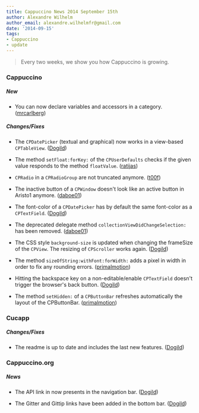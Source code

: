 ```yaml
---
title: Cappuccino News 2014 September 15th
author: Alexandre Wilhelm
author_email: alexandre.wilhelmfr@gmail.com
date: '2014-09-15'
tags:
- Cappuccino
- update
---
```


> Every two weeks, we show you how Cappuccino is growing.

### Cappuccino

##### New

- You can now declare variables and accessors in a category. ([mrcarlberg](https://github.com/mrcarlberg))

##### Changes/Fixes

- The `CPDatePicker` (textual and graphical) now works in a view-based `CPTableView`. ([Dogild](https://github.com/Dogild))

- The method `setFloat:forKey:` of the `CPUserDefaults` checks if the given value responds to the method `floatValue`. ([ratijas](https://github.com/ratijas))

- `CPRadio` in a `CPRadioGroup` are not truncated anymore. ([t00f](https://github.com/t00f))

- The inactive button of a `CPWindow` doesn't look like an active button in Aristo1 anymore. ([daboe01](https://github.com/daboe01))

- The font-color of a `CPDatePicker` has by default the same font-color as a `CPTextField`. ([Dogild](https://github.com/Dogild))

- The deprecated delegate method `collectionViewDidChangeSelection:` has been removed. ([daboe01](https://github.com/daboe01))

- The CSS style `background-size` is updated when changing the frameSize of the `CPView`. The resizing of `CPScroller` works again. ([Dogild](https://github.com/Dogild))

- The method `sizeOfString:withFont:forWidth:` adds a pixel in width in order to fix any rounding errors. ([primalmotion](https://github.com/primalmotion))

- Hitting the backspace key on a non-editable/enable `CPTextField` doesn't trigger the browser's back button. ([Dogild](https://github.com/Dogild))

- The method `setHidden:` of a `CPButtonBar` refreshes automatically the layout of the CPButtonBar. ([primalmotion](https://github.com/primalmotion))

### Cucapp

##### Changes/Fixes

- The readme is up to date and includes the last new features. ([Dogild](https://github.com/Dogild))

### Cappuccino.org

##### News

- The API link in now presents in the navigation bar. ([Dogild](https://github.com/Dogild))

- The Gitter and Gittip links have been added in the bottom bar. ([Dogild](https://github.com/Dogild))